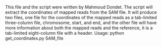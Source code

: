 This file and the script were written by Mahmoud Dondet. The script will extract the coordinates of mapped reads from the SAM file. It will produce two files, one file for the coordinates of the mapped reads as a tab-limited three-column file, chromosome, start, and end, and the other file will have more information about both the mapped reads and the reference, it is a tab-limited eight-column file with a header. 
Usage: python get_coordinates.py SAM_file
